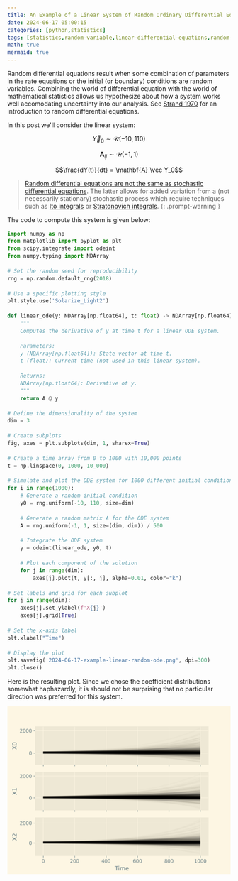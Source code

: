 ```yaml
---
title: An Example of a Linear System of Random Ordinary Differential Equations
date: 2024-06-17 05:00:15
categories: [python,statistics]
tags: [statistics,random-variable,linear-differential-equations,random-differential-equations,ordinary-differential-equations,math,maths,uniform-distribution,continuous-uniform-distribution,python,ode,odeint,matplotlib,rde,sde,Itô-integral,Stratonovich-integrals,numpy,scipy,matplotlib]
math: true
mermaid: true
---
```


Random differential equations result when some combination of parameters in the rate equations or the initial (or boundary) conditions are random variables. Combining the world of differential equation with the world of mathematical statistics allows us hypothesize about how a system works well accomodating uncertainty into our analysis. See [Strand 1970](https://core.ac.uk/download/pdf/82447522.pdf) for an introduction to random differential equations.

In this post we'll consider the linear system:

$$\vec Y_0 \sim \mathcal{U}(-10, 110)$$

$$\mathbf{A}_{ij} \sim \mathcal{U}(-1, 1)$$

$$\frac{dY(t)}{dt} = \mathbf{A} \vec Y_0$$

> [Random differential equations are not the same as stochastic differential equations](https://math.stackexchange.com/questions/72208/whats-the-difference-between-rde-and-sde). The latter allows for added variation from a (not necessarily stationary) stochastic process which require techniques such as [Itô integrals](https://en.wikipedia.org/wiki/It%C3%B4_calculus) or [Stratonovich integrals](https://en.wikipedia.org/wiki/Stratonovich_integral).
{: .prompt-warning }

The code to compute this system is given below:

```python
import numpy as np
from matplotlib import pyplot as plt
from scipy.integrate import odeint
from numpy.typing import NDArray

# Set the random seed for reproducibility
rng = np.random.default_rng(2018)

# Use a specific plotting style
plt.style.use('Solarize_Light2')

def linear_ode(y: NDArray[np.float64], t: float) -> NDArray[np.float64]:
    """
    Computes the derivative of y at time t for a linear ODE system.

    Parameters:
    y (NDArray[np.float64]): State vector at time t.
    t (float): Current time (not used in this linear system).

    Returns:
    NDArray[np.float64]: Derivative of y.
    """
    return A @ y

# Define the dimensionality of the system
dim = 3

# Create subplots
fig, axes = plt.subplots(dim, 1, sharex=True)

# Create a time array from 0 to 1000 with 10,000 points
t = np.linspace(0, 1000, 10_000)

# Simulate and plot the ODE system for 1000 different initial conditions
for i in range(1000):
    # Generate a random initial condition
    y0 = rng.uniform(-10, 110, size=dim)

    # Generate a random matrix A for the ODE system
    A = rng.uniform(-1, 1, size=(dim, dim)) / 500

    # Integrate the ODE system
    y = odeint(linear_ode, y0, t)

    # Plot each component of the solution
    for j in range(dim):
        axes[j].plot(t, y[:, j], alpha=0.01, color="k")

# Set labels and grid for each subplot
for j in range(dim):
    axes[j].set_ylabel(f'X{j}')
    axes[j].grid(True)

# Set the x-axis label
plt.xlabel("Time")

# Display the plot
plt.savefig('2024-06-17-example-linear-random-ode.png', dpi=300)
plt.close()

```

Here is the resulting plot. Since we chose the coefficient distributions somewhat haphazardly, it is should not be surprising that no particular direction was preferred for this system.

![](assets/images/2024-06-17-example-linear-random-ode.png)
